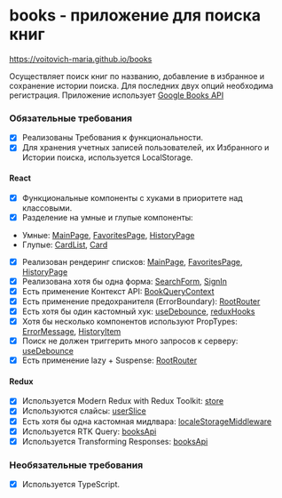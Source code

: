 # books - приложение для поиска книг

https://voitovich-maria.github.io/books

Осуществляет поиск книг по названию, добавление в избранное и сохранение истории поиска. Для последних двух опций необходима регистрация.
Приложение использует [Google Books API](https://developers.google.com/books)

### Обязательные требования

- [x] Реализованы Требования к функциональности.
- [x] Для хранения учетных записей пользователей, их Избранного и Истории поиска, используется LocalStorage.

#### React

- [x] Функциональные компоненты c хуками в приоритете над классовыми.
- [x] Разделение на умные и глупые компоненты:
- Умные: [MainPage](https://github.com/voitovich-maria/books/blob/main/src/pages/MainPage/MainPage.tsx), [FavoritesPage](https://github.com/voitovich-maria/books/blob/main/src/pages/FavoritesPage/FavoritesPage.tsx), [HistoryPage](https://github.com/voitovich-maria/books/blob/main/src/pages/HistoryPage/HistoryPage.tsx)
- Глупые: [CardList](https://github.com/voitovich-maria/books/blob/main/src/components/CardList/CardList.tsx), [Card](https://github.com/voitovich-maria/books/blob/main/src/components/Card/Card.tsx)
- [x] Реализован рендеринг списков: [MainPage](https://github.com/voitovich-maria/books/blob/main/src/pages/MainPage/MainPage.tsx), [FavoritesPage](https://github.com/voitovich-maria/books/blob/main/src/pages/FavoritesPage/FavoritesPage.tsx), [HistoryPage](https://github.com/voitovich-maria/books/blob/main/src/pages/HistoryPage/HistoryPage.tsx)
- [x] Реализована хотя бы одна форма: [SearchForm](https://github.com/voitovich-maria/books/blob/main/src/components/SearchForm/SearchForm.tsx), [SignIn](https://github.com/voitovich-maria/books/blob/main/src/pages/SignIn/SignIn.tsx)
- [x] Есть применение Контекст API: [BookQueryContext](https://github.com/voitovich-maria/books/blob/main/src/context/BookQueryContext.ts)
- [x] Есть применение предохранителя (ErrorBoundary): [RootRouter](https://github.com/voitovich-maria/books/blob/main/src/router/RootRouter.tsx)
- [x] Есть хотя бы один кастомный хук: [useDebounce](https://github.com/voitovich-maria/books/blob/main/src/hooks/useDebounce.ts), [reduxHooks](https://github.com/voitovich-maria/books/blob/main/src/hooks/reduxHooks.ts)
- [x] Хотя бы несколько компонентов используют PropTypes: [ErrorMessage](https://github.com/voitovich-maria/books/blob/main/src/components/ErrorMessage/ErrorMessage.tsx), [HistoryItem](https://github.com/voitovich-maria/books/blob/main/src/components/HistoryItem/HistoryItem.tsx)
- [x] Поиск не должен триггерить много запросов к серверу: [useDebounce](https://github.com/voitovich-maria/books/blob/main/src/hooks/useDebounce.ts)
- [x] Есть применение lazy + Suspense: [RootRouter](https://github.com/voitovich-maria/books/blob/main/src/router/RootRouter.tsx)

#### Redux

- [x] Используется Modern Redux with Redux Toolkit: [store](https://github.com/voitovich-maria/books/blob/main/src/redux/store.ts)
- [x] Используются слайсы: [userSlice](https://github.com/voitovich-maria/books/blob/main/src/redux/userSlice.ts)
- [x] Есть хотя бы одна кастомная мидлвара: [localeStorageMiddleware](https://github.com/voitovich-maria/books/blob/main/src/redux/localeStorageMiddleware.ts)
- [x] Используется RTK Query: [booksApi](https://github.com/voitovich-maria/books/blob/main/src/redux/booksApi.ts)
- [x] Используется Transforming Responses: [booksApi](https://github.com/voitovich-maria/books/blob/main/src/redux/booksApi.ts)

### Необязательные требования

- [x] Используется TypeScript.
